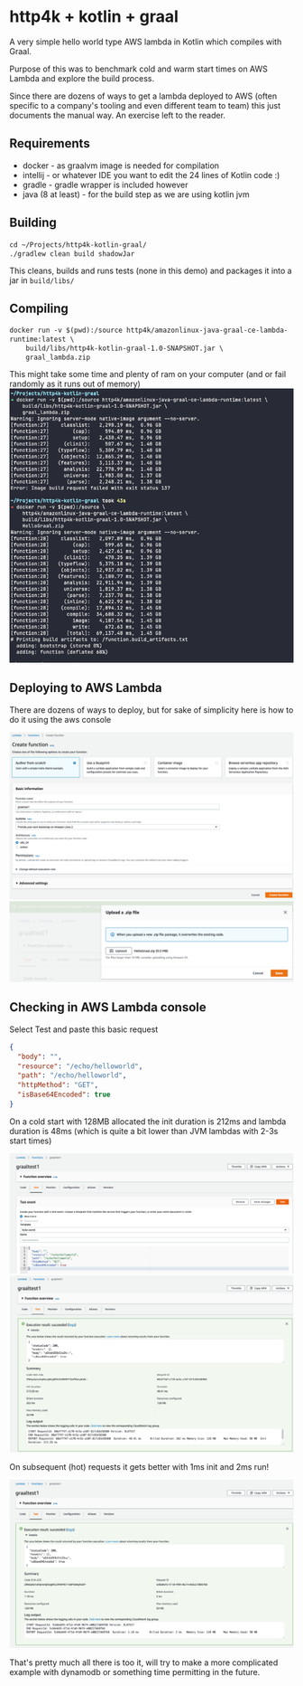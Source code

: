 # http4k + kotlin + graal

A very simple hello world type AWS lambda in Kotlin which compiles with Graal.

Purpose of this was to benchmark cold and warm start times on AWS Lambda and explore the build process.

Since there are dozens of ways to get a lambda deployed to AWS (often specific to a company's tooling and even different team to team) this just documents the manual way. An exercise left to the reader.

## Requirements
* docker - as graalvm image is needed for compilation
* intellij - or whatever IDE you want to edit the 24 lines of Kotlin code :)
* gradle - gradle wrapper is included however
* java (8 at least) - for the build step as we are using kotlin jvm

## Building

```shell
cd ~/Projects/http4k-kotlin-graal/
./gradlew clean build shadowJar
```

This cleans, builds and runs tests (none in this demo) and packages it into a jar in `build/libs/`

## Compiling

```shell
docker run -v $(pwd):/source http4k/amazonlinux-java-graal-ce-lambda-runtime:latest \
    build/libs/http4k-kotlin-graal-1.0-SNAPSHOT.jar \
    graal_lambda.zip
```

This might take some time and plenty of ram on your computer (and or fail randomly as it runs out of memory)
![compilation with docker](screenshot1.png)

## Deploying to AWS Lambda

There are dozens of ways to deploy, but for sake of simplicity here is how to do it using the aws console

![create](screenshot2.png)
![upload](screenshot3.png)


## Checking in AWS Lambda console

Select Test and paste this basic request

```json
{
  "body": "",
  "resource": "/echo/helloworld",
  "path": "/echo/helloworld",
  "httpMethod": "GET",
  "isBase64Encoded": true
}
```

On a cold start with 128MB allocated the init duration is 212ms and lambda duration is 48ms (which is quite a bit lower than JVM lambdas with 2-3s start times)

![coldstart1](screenshot4.png)
![coldstart2](screenshot5.png)

On subsequent (hot) requests it gets better with 1ms init and 2ms run!

![coldstart2](screenshot6.png)

That's pretty much all there is too it, will try to make a more complicated example with dynamodb or something time permitting in the future.